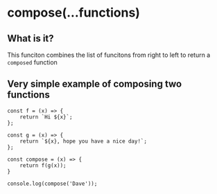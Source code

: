 # compose(...functions)

## What is it?

This funciton combines the list of funcitons from right to left to return a `composed` function

## Very simple example of composing two functions

```
const f = (x) => {
	return `Hi ${x}`;
};

const g = (x) => {
	return `${x}, hope you have a nice day!`;
};

const compose = (x) => {
	return f(g(x));
}

console.log(compose('Dave'));
```